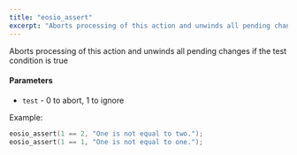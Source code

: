 ```yaml
---
title: "eosio_assert"
excerpt: "Aborts processing of this action and unwinds all pending changes."
---
```

Aborts processing of this action and unwinds all pending changes if the test condition is true 

#### Parameters
* `test` - 0 to abort, 1 to ignore

Example:

```cpp
eosio_assert(1 == 2, "One is not equal to two.");
eosio_assert(1 == 1, "One is not equal to one.");
```